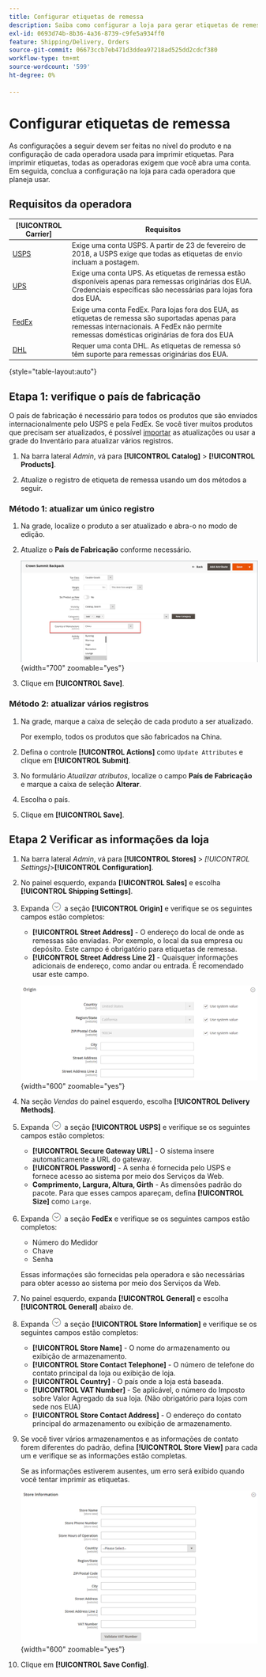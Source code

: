 ```yaml
---
title: Configurar etiquetas de remessa
description: Saiba como configurar a loja para gerar etiquetas de remessa.
exl-id: 0693d74b-8b36-4a36-8739-c9fe5a934ff0
feature: Shipping/Delivery, Orders
source-git-commit: 06673ccb7eb471d3ddea97218ad525dd2cdcf380
workflow-type: tm+mt
source-wordcount: '599'
ht-degree: 0%

---
```


# Configurar etiquetas de remessa

As configurações a seguir devem ser feitas no nível do produto e na configuração de cada operadora usada para imprimir etiquetas. Para imprimir etiquetas, todas as operadoras exigem que você abra uma conta. Em seguida, conclua a configuração na loja para cada operadora que planeja usar.

## Requisitos da operadora

| [!UICONTROL Carrier] | Requisitos |
|-------|--------|
| [USPS](usps.md) | Exige uma conta USPS. A partir de 23 de fevereiro de 2018, a USPS exige que todas as etiquetas de envio incluam a postagem. |
| [UPS](ups.md) | Exige uma conta UPS. As etiquetas de remessa estão disponíveis apenas para remessas originárias dos EUA. Credenciais específicas são necessárias para lojas fora dos EUA. |
| [FedEx](fedex.md) | Exige uma conta FedEx. Para lojas fora dos EUA, as etiquetas de remessa são suportadas apenas para remessas internacionais. A FedEx não permite remessas domésticas originárias de fora dos EUA |
| [DHL](dhl.md) | Requer uma conta DHL. As etiquetas de remessa só têm suporte para remessas originárias dos EUA. |

{style="table-layout:auto"}

## Etapa 1: verifique o país de fabricação

O país de fabricação é necessário para todos os produtos que são enviados internacionalmente pelo USPS e pela FedEx. Se você tiver muitos produtos que precisam ser atualizados, é possível [importar](../systems/data-import.md) as atualizações ou usar a grade do Inventário para atualizar vários registros.

1. Na barra lateral _Admin_, vá para **[!UICONTROL Catalog]** > **[!UICONTROL Products]**.

1. Atualize o registro de etiqueta de remessa usando um dos métodos a seguir.

### Método 1: atualizar um único registro

1. Na grade, localize o produto a ser atualizado e abra-o no modo de edição.

1. Atualize o **País de Fabricação** conforme necessário.

   ![País de fabricação](./assets/product-country-of-manufacture.png){width="700" zoomable="yes"}

1. Clique em **[!UICONTROL Save]**.

### Método 2: atualizar vários registros

1. Na grade, marque a caixa de seleção de cada produto a ser atualizado.

   Por exemplo, todos os produtos que são fabricados na China.

1. Defina o controle **[!UICONTROL Actions]** como `Update Attributes` e clique em **[!UICONTROL Submit]**.

1. No formulário _Atualizar atributos_, localize o campo **País de Fabricação** e marque a caixa de seleção **Alterar**.

1. Escolha o país.

1. Clique em **[!UICONTROL Save]**.

## Etapa 2 Verificar as informações da loja

1. Na barra lateral _Admin_, vá para **[!UICONTROL Stores]** > _[!UICONTROL Settings]_>**[!UICONTROL Configuration]**.

1. No painel esquerdo, expanda **[!UICONTROL Sales]** e escolha **[!UICONTROL Shipping Settings]**.

1. Expanda ![Seletor de expansão](../assets/icon-display-expand.png) a seção **[!UICONTROL Origin]** e verifique se os seguintes campos estão completos:

   - **[!UICONTROL Street Address]** - O endereço do local de onde as remessas são enviadas. Por exemplo, o local da sua empresa ou depósito. Este campo é obrigatório para etiquetas de remessa.
   - **[!UICONTROL Street Address Line 2]** - Quaisquer informações adicionais de endereço, como andar ou entrada. É recomendado usar este campo.

   ![Origem](../configuration-reference/sales/assets/shipping-settings-origin.png){width="600" zoomable="yes"}

1. Na seção _Vendas_ do painel esquerdo, escolha **[!UICONTROL Delivery Methods]**.

1. Expanda ![Seletor de expansão](../assets/icon-display-expand.png) a seção **[!UICONTROL USPS]** e verifique se os seguintes campos estão completos:

   - **[!UICONTROL Secure Gateway URL]** - O sistema insere automaticamente a URL do gateway.
   - **[!UICONTROL Password]** - A senha é fornecida pelo USPS e fornece acesso ao sistema por meio dos Serviços da Web.
   - **Comprimento, Largura, Altura, Girth** - As dimensões padrão do pacote. Para que esses campos apareçam, defina **[!UICONTROL Size]** como `Large`.

1. Expanda ![Seletor de expansão](../assets/icon-display-expand.png) a seção **FedEx** e verifique se os seguintes campos estão completos:

   - Número do Medidor
   - Chave
   - Senha

   Essas informações são fornecidas pela operadora e são necessárias para obter acesso ao sistema por meio dos Serviços da Web.

1. No painel esquerdo, expanda **[!UICONTROL General]** e escolha **[!UICONTROL General]** abaixo de.

1. Expanda ![Seletor de expansão](../assets/icon-display-expand.png) a seção **[!UICONTROL Store Information]** e verifique se os seguintes campos estão completos:

   - **[!UICONTROL Store Name]** - O nome do armazenamento ou exibição de armazenamento.
   - **[!UICONTROL Store Contact Telephone]** - O número de telefone do contato principal da loja ou exibição de loja.
   - **[!UICONTROL Country]** - O país onde a loja está baseada.
   - **[!UICONTROL VAT Number]** - Se aplicável, o número do Imposto sobre Valor Agregado da sua loja. (Não obrigatório para lojas com sede nos EUA)
   - **[!UICONTROL Store Contact Address]** - O endereço do contato principal do armazenamento ou exibição de armazenamento.

1. Se você tiver vários armazenamentos e as informações de contato forem diferentes do padrão, defina **[!UICONTROL Store View]** para cada um e verifique se as informações estão completas.

   Se as informações estiverem ausentes, um erro será exibido quando você tentar imprimir as etiquetas.

   ![Armazenar Informações](../configuration-reference/general/assets/general-store-information.png){width="600" zoomable="yes"}

1. Clique em **[!UICONTROL Save Config]**.
